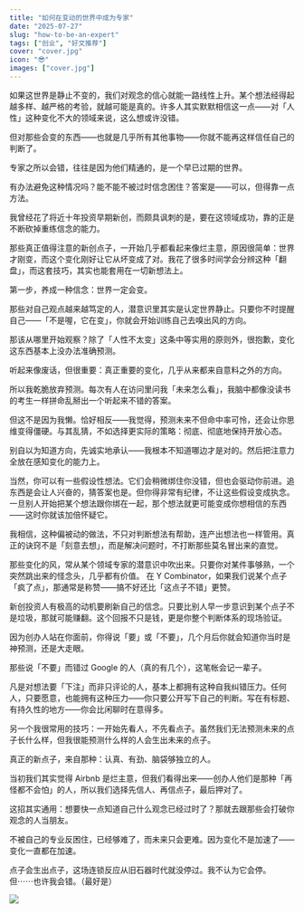 ```yaml
---
title: "如何在变动的世界中成为专家"
date: "2025-07-27"
slug: "how-to-be-an-expert"
tags: ["创业", "好文推荐"]
cover: "cover.jpg"
icon: "😎"
images: ["cover.jpg"]
---
```

如果这世界是静止不变的，我们对观念的信心就能一路线性上升。某个想法经得起越多样、越严格的考验，就越可能是真的。许多人其实默默相信这一点——对「人性」这种变化不大的领域来说，这么想或许没错。



但对那些会变的东西——也就是几乎所有其他事物——你就不能再这样信任自己的判断了。



专家之所以会错，往往是因为他们精通的，是一个早已过期的世界。



有办法避免这种情况吗？能不能不被过时信念困住？答案是——可以，但得靠一点方法。



我曾经花了将近十年投资早期新创，而颇具讽刺的是，要在这领域成功，靠的正是不断砍掉重练信念的能力。



那些真正值得注意的新创点子，一开始几乎都看起来像烂主意，原因很简单：世界才刚变，而这个变化刚好让它从坏变成了对。我花了很多时间学会分辨这种「翻盘」，而这套技巧，其实也能套用在一切新想法上。



第一步，养成一种信念：世界一定会变。



那些对自己观点越来越笃定的人，潜意识里其实是认定世界静止。只要你不时提醒自己——「不是喔，它在变」，你就会开始训练自己去嗅出风的方向。



那该从哪里开始观察？除了「人性不太变」这条中等实用的原则外，很抱歉，变化这东西基本上没办法准确预测。



听起来像废话，但很重要：真正重要的变化，几乎从来都来自意料之外的方向。



所以我乾脆放弃预测。每次有人在访问里问我「未来怎么看」，我脑中都像没读书的考生一样拼命乱掰出一个听起来不错的答案。



但这不是因为我懒。恰好相反——我觉得，预测未来不但命中率可怜，还会让你思维变得僵硬。与其乱猜，不如选择更实际的策略：彻底、彻底地保持开放心态。



别自以为知道方向，先诚实地承认——我根本不知道哪边才是对的。然后把注意力全放在感知变化的能力上。



当然，你可以有一些假设性想法。它们会稍微绑住你没错，但也会驱动你前进。追东西是会让人兴奋的，猜答案也是。但你得非常有纪律，不让这些假设变成执念。
一旦别人开始把某个想法跟你绑在一起，那个想法就更可能变成你想相信的东西——这时你就该加倍怀疑它。



我相信，这种偏被动的做法，不只对判断想法有帮助，连产出想法也一样管用。真正的诀窍不是「刻意去想」，而是解决问题时，不打断那些莫名冒出来的直觉。



那些变化的风，常从某个领域专家的潜意识中吹出来。只要你对某件事够熟，一个突然跳出来的怪念头，几乎都有价值。
在 Y Combinator，如果我们说某个点子「疯了点」，那通常是称赞——搞不好还比「这点子不错」更赞。



新创投资人有极高的动机要刷新自己的信念。只要比别人早一步意识到某个点子不是垃圾，那就可能赚翻。这个回报不只是钱，更是你整个判断体系的现场验证。



因为创办人站在你面前，你得说「要」或「不要」，几个月后你就会知道你当时是神预测，还是大走眼。



那些说「不要」而错过 Google 的人（真的有几个），这笔帐会记一辈子。



凡是对想法要「下注」而非只评论的人，基本上都拥有这种自我纠错压力。任何人，只要愿意，也能拥有这种压力——你只要公开写下自己的判断。写在有标题、有持久性的地方——你会比闲聊时在意得多。



另一个我很常用的技巧：一开始先看人，不先看点子。虽然我们无法预测未来的点子长什么样，但我很能预测什么样的人会生出未来的点子。



真正的新点子，来自那种：认真、有劲、脑袋够独立的人。



当初我们其实觉得 Airbnb 是烂主意，但我们看得出来——创办人他们是那种「再怪都不会怕」的人，所以我们选择先信人、再信点子，最后押对了。



这招其实通用：想要快一点知道自己什么观念已经过时了？那就去跟那些会打破你观念的人当朋友。



不被自己的专业反困住，已经够难了，而未来只会更难。因为变化不是加速了——变化一直都在加速。



点子会生出点子，这场连锁反应从旧石器时代就没停过。我不认为它会停。
但⋯⋯也许我会错。（最好是）




![](https://prod-files-secure.s3.us-west-2.amazonaws.com/112d0858-5090-4d34-a606-b75eb8d65fd2/46476355-9cf3-4e99-9b7a-3531bc426380/1000202064.png?X-Amz-Algorithm=AWS4-HMAC-SHA256&X-Amz-Content-Sha256=UNSIGNED-PAYLOAD&X-Amz-Credential=ASIAZI2LB4665NIEVDWG%2F20251010%2Fus-west-2%2Fs3%2Faws4_request&X-Amz-Date=20251010T154433Z&X-Amz-Expires=3600&X-Amz-Security-Token=IQoJb3JpZ2luX2VjEFYaCXVzLXdlc3QtMiJHMEUCIQDcIufHWOoiEhTRLDS2emBih%2FZGTb%2Fa3xuqwix1xJ3JUAIgaSyQqvVD9FvBEzNASq3zurmZZlUGzUJ4Mg6fPfwitjQqiAQI7%2F%2F%2F%2F%2F%2F%2F%2F%2F%2F%2FARAAGgw2Mzc0MjMxODM4MDUiDG6xtTGG0wLFYhtlhircAzLIEImJIGuMiu9IOU%2BQv2ta%2FJ3TQhGvEOz8Yh9V0tvr%2FEjPUoCnbmQknjI9e%2F1Ok6jh2VmjU63jH78Pku%2BOICkhIfi3z6FPgxI9nzFy1Bp1lao%2F0eC72R%2BEUvqvcbjkhomJdmtc1dFkGv6ltqvhZrgUzxpRIux1DPq6e0kx7xqlT2PGN%2FipOngC9cH7dscqOdranMfWG0bx2Bu1PiT6t7OfDuV9FU338PfyapEkedgwnoqzwCmy9zbE8reo9mF5FcAYla7tqZnY7DMQbH8kLVAiVuIecVd7ZiJ4AKSza5e%2F3zYNn8B5VnqnBqMH11d6ekNj3ZSb%2FEbf1sxHRrLFY8RrXMlqZl3cPBA2oSlYmn8u4LKASVnddveRfbyDtimp5RambJr8jHFD2ccbyL6ALhNUowRZUHdc%2BDqiBQ8L8pRdpniCsd1os%2F%2B6oZm%2F%2BfJ%2BHa5Q7hScIZD50HejQOIbNZZ5r964yvXidpzEt9efk9y5%2FZMNUfJy6Q9cGRR%2B8TFBgCmj9aA6pJxjoC8qlxNzSzJe2PdQpSzQ4BKeclzMUIXGc5q7o0R6dssqUej58U7dlYHUPgblfvr6wkyn047EunqbQ0a61dgP5LaxgIUkihVamJO9KETWEUfh6gd1MN%2BmpMcGOqUBq0cQoOstkbIb7k%2Fz%2FZIKPDnuaqraW9dIfUdPzV7v1lOeRHc9tT7RG33onOpSaETHWoCaM9yY58nHKDAijJQmuyHSw2ubYQuqdyDrwsXaTybvhOIZkrY2eVKlTXamjLLaMxI6fEHmkmyj8iHvv8dKd8cIA9hj0S14VI%2FCly2bbGyvsfPgZbDcm68TkyiBMa1BCs57O06VMMFChktGXyRIt6hqvbl%2F&X-Amz-Signature=f82c846c17682fea7ea9e51a09ba774bf3d51fc1a2a8e4f47f0c017b971a7e7d&X-Amz-SignedHeaders=host&x-amz-checksum-mode=ENABLED&x-id=GetObject)

